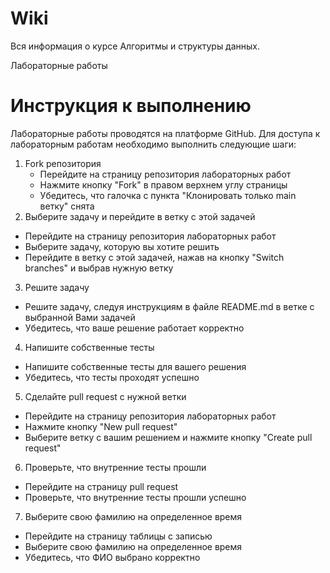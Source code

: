 # Wiki
Вся информация о курсе Алгоритмы и структуры данных.


Лабораторные работы

# Инструкция к выполнению

Лабораторные работы проводятся на платформе GitHub. Для доступа к лабораторным работам необходимо выполнить следующие шаги:
1. Fork репозитория
      - Перейдите на страницу репозитория лабораторных работ
      - Нажмите кнопку "Fork" в правом верхнем углу страницы
      - Убедитесь, что галочка с пункта "Клонировать только main ветку" снята
2. Выберите задачу и перейдите в ветку с этой задачей
- Перейдите на страницу репозитория лабораторных работ
- Выберите задачу, которую вы хотите решить
- Перейдите в ветку с этой задачей, нажав на кнопку "Switch branches" и выбрав нужную ветку
3. Решите задачу
- Решите задачу, следуя инструкциям в файле README.md в ветке с выбранной Вами задачей
- Убедитесь, что ваше решение работает корректно 
4. Напишите собственные тесты
- Напишите собственные тесты для вашего решения
- Убедитесь, что тесты проходят успешно
5. Сделайте pull request с нужной ветки
- Перейдите на страницу репозитория лабораторных работ
- Нажмите кнопку "New pull request"
- Выберите ветку с вашим решением и нажмите кнопку "Create pull request"
6. Проверьте, что внутренние тесты прошли
- Перейдите на страницу pull request
- Проверьте, что внутренние тесты прошли успешно
7. Выберите свою фамилию на определенное время
- Перейдите на страницу таблицы с записью
- Выберите свою фамилию на определенное время
- Убедитесь, что ФИО выбрано корректно
